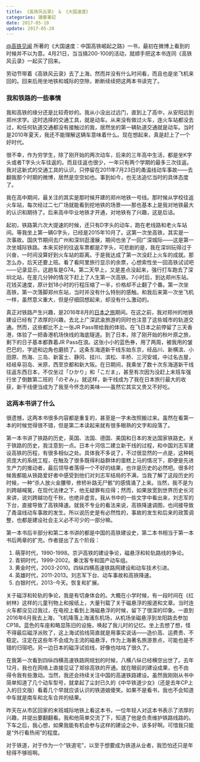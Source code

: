 ```yaml
---
title: 《高铁风云录》 & 《大国速度》
categories: 讀書筆記
date: 2017-05-10
update: 2017-05-20
---
```


[@高铁见闻](http://weibo.com/u/2297995081) 所著的《大国速度：中国高铁崛起之路》一书，最初在微博上看到的时候并不以为意。4月21日，当当搞200-100的活动，就顺手把这本书连同《高铁风云录》一起买了回来。

劳动节带着《高铁风云录》去了上海，然而并没有什么时间看，而且也是坐飞机来回的。回来后用坐地铁和城际的空隙，断断续续把这两本书读完了。

### 我和铁路的一些事情

我和高铁的缘分还是比较奇妙的。我从小没出过远门，直到上了高中，从安阳远到郑州求学。这时选择的交通工具，就是动车。从来没有做过火车，连火车站都没去过，和任何轨道交通都没有接触过的我，居然坐的第一辆轨道交通就是动车。当时是2010年夏天，我还不能理解这辆车意味着什么。现在想起来，真是赶上了一个好时代。

很不幸，作为穷学生，除了刚开始的两次动车，后来的三年高中生活，都是坐K字头或者T字头火车往返的。而且往返也很少，一年只有两个学期的最多三次往返。我对这新式的交通工具的认识，只停留在2011年7月23日的甬温线动车事故——去翻我那个时期的微博，居然是空空如也。事到如今，也无法追忆当时的具体态度了。

我在高中期间，最关注的其实是那时候开建的郑州地铁一号线。那时候从学校往返火车站，每次经过二七广场就能看到挖地铁的场景——那也基本上是我对地铁最大的认识和期待了。后来高中毕业地铁才开通，对地铁有了兴趣，这是后话。

起初，铁路第六次大提速的时候，还只有D字头的动车，跑在老线路和老火车站间。等我坐上第一辆G字头，已经是2015年10月了。这第一次坐高铁，其实是一次事故。国庆节期间去广州和深圳逛漫展，期间也坐了一回广深城际——这是第一次坐城际铁路。本来买好的往返车票都是Z字头，可悲剧的是，我在深圳玩得过于兴奋，一时间没算好到火车站的距离。于是我达成了第一次没赶上火车的成就。那怎么办，后天还要上班。看了看阿里旅行显示的余票，心想索性坐一回高铁试试吧——记录显示，这趟车是G74。第二天早上，又是差点没起来，强行打车跑去了深圳北站，在差几分钟的情况下赶上了人生第一次高铁。7小时后，到达郑州东站。花钱买速度，原计划18小时的行程压缩了一半，价格却不止翻了个番。第一次坐高铁，第一次落脚郑州东站，当时并没有什么特别的感触。和我后来第一次坐飞机一样，虽然意义重大，但是仔细回想起来，却没有什么激动的。

真正对铁路产生兴趣，是2016年8月的[日本之旅](/2016-japan-travel)期间。在这之前，我对郑州的地铁建设已经有了浓厚的兴趣，去北上广深武渝旅游的同时也注意了这些城市的轨道交通。然而，这些都比不上一张JR Pass带给我的体验。在飞日本之前停留了三天香港，体验了一把香港机场快线的海底隧道。到了日本，除了刚开始的秋叶原之旅，剩下的日子基本都靠着JR Pass在浪。这张小小的蓝色券，用了两周，被我用的皱巴巴的，字迹和边角也磨损了。这条东海道新干线东始东京，经品川、新横滨、小田原、热海、三岛、新富士、静冈、挂川、滨松、丰桥、三河安城，中过名古屋，经岐阜羽岛、米原，西至京都和新大阪。在日期间，我乘坐了数十次东海道新干线往返东西日本，不仅坐过「ひかり」和「こだま」，甚至有次因为没赶上末班车强行坐了倒数第二班的「のぞみ」。就这样，新干线成为了我在日本旅行最大的收获，新干线便当成为了我至今怀念的美味——虽然它其实又贵又不好吃。

### 这两本书讲了什么

很遗憾，这两本书很多内容都是重复的，甚至是一字未改照搬过来。虽然在看第一本的时候觉得很不错，但是第二本读起来就有很多眼熟的文字和段落了。

第一本书讲了铁路的历史，英国、法国、德国、美国和日本的发达国家铁路史。关于铁路的历史，我注意到一点。日本十河信二建立新干线的过程，和中国刘志军建设高铁的历程，有很多相似之处。具体我不多说了，不过很显然的一点是，这种耗资庞大的系统工程，在触及了很多既得利益群体的蛋糕上马的情况下，即便是先进生产力的推动者，最后领导者落得一个不好的结果，也许是历史的必然吧。很多时候我都能从铁路爱好者中感受到他们对刘志军结局的不满，当我了解了这段历史的时候，一种“杀人放火金腰带，修桥补路无尸骸”的感情涌了上来。当然，我不是为刘跨越喊冤，在现代法律之下，他无疑罪有应得；然而，如果放宽到世界历史长河来讲，说刘跨越功在千秋，也绝非虚言。我从书中的一些文字中看出来，刘志军的下台，直接导致了高铁降速。就我不专业的看法来说，高铁降速调图，也间接导致了甬温线动车事故的发生。所以说历史是有必然性的，事故的发生和后来的政策调整，也都是建设社会主义必不可少的一部分嘛。

第一本书后半部分和第二本书讲的都是中国的高铁建设史，第二本书相当于第一本书后两章的扩充。作者提出了五个阶段：

1. 萌芽时代，1990-1998。京沪高铁的建设争论，磁悬浮和轮轨路线的争论。
2. 青铜时代，1999-2002。秦沈客专和国产动车组。
3. 黄金时代，2003-2010。四纵四横高速铁路网建设和动车技术引进。
4. 英雄时代，2011-2013。刘志军下台、动车事故和高铁降速。
5. 白银时代，2013-今天。恢复和扩展。

关于磁浮和轮轨的争论，我是有切身体会的。大概在小学时候，有一段时间在《红树林》这样的儿童刊物上和报纸上，大量刊载了关于磁悬浮的报道和文章。当时连火车都没见过我过，在电视上看到上海磁悬浮的时候，留下了很深的印象。一直到2016年6月我去上海，飞机降落上海浦东机场，从机场坐磁悬浮到龙阳路去参加CP18。蓝色的车座和略显陈旧的设施，唤起了我儿时的记忆。坐上去想了想，怪不得最后磁浮派败了，这上海试验线简直就是用事实说话——造价高、运费贵、不稳定。注定在这些年不会成为主流的磁悬浮，作为上海著名旅游景点，可能也是不错的归宿吧。另一边日本的磁浮试验线，好像也咕咕了很久了。

在我第一次看到四纵四横高速铁路网规划的时候，八横八纵已经横空出世了。去年12月，我也在网络上直接见证了郑徐高铁的开通。就在眼前的建设成果，也不由得令我有些激动。当然，我还会持续关注中国的高速铁路建设。虽然我刚刚从书中简单知道了几个动车型号，就拿起了尘封已久的《中华铁道少女》（还是去年CP上入的日文版）看着几个早就应该认识的铁道娘傻笑。如果不是看书，我也不会知道中车就是南车和北车合并的结果。

昨天在从市区回家的末班城际地铁上看这本书，一位年轻人对这本书表示了浓厚的兴趣，并提出要翻翻看。我和他简单交流了下，知道了他是负责维护铁路线路的。下车之后，我心想，如果我能有机会参与这样的建设之中，该多好啊。可惜我只能是“外行看热闹”的程度。

对于铁道，对于作为一个“铁道宅”，以至于想要成为铁道从业者，我恐怕还只是年轻得不够班啊。
